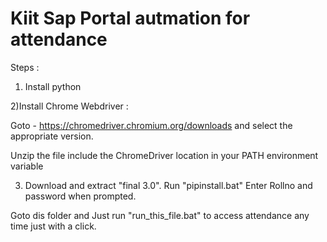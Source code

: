 # Kiit Sap Portal autmation for attendance

Steps : 
1) Install python

2)Install Chrome Webdriver : 

Goto - https://chromedriver.chromium.org/downloads and select the appropriate version.

Unzip the file include the ChromeDriver location in your PATH environment variable

3) Download and extract "final 3.0".
Run "pipinstall.bat"
Enter Rollno and password when prompted.

Goto dis folder and Just run "run_this_file.bat" to access attendance any time just with a click. 




